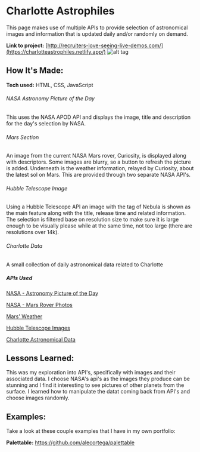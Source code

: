 # Charlotte Astrophiles

This page makes use of multiple APIs to provide selection of astronomical images and information that is updated daily and/or randomly on demand.

**Link to project:** [http://recruiters-love-seeing-live-demos.com/](https://charlotteastrophiles.netlify.app/)
![alt tag](https://charlotteastrophiles.netlify.app/images/charlotteAstrophiles.gif)

## How It's Made:

**Tech used:** HTML, CSS, JavaScript

<h6>NASA Astronomy Picture of the Day</h6>
<p>This uses the NASA APOD API and displays the image, title and description for the day's selection by NASA.</p>
<h6>Mars Section</h6>
<p>An image from the current NASA Mars rover, Curiosity, is displayed along with descriptors.  Some images are blurry, so a button to refresh the picture is added.  Underneath is the weather information, relayed by Curiosity, about the latest sol on Mars.  This are provided through two separate NASA API's.</p>
<h6>Hubble Telescope Image</h6>
<p>Using a Hubble Telescope API an image with the tag of Nebula is shown as the main feature along with the title, release time and related information.  The selection is filtered base on resolution size to make sure it is large enough to be visually please while at the same time, not too large (there are resolutions over 14k).</p>
<h6>Charlotte Data</h6>
<p>A small collection of daily astronomical data related to Charlotte</p>

<h5>APIs Used</h5>

<p><a href="https://api.nasa.gov/">NASA - Astronomy Picture of the Day</a></p>
<p><a href="https://api.nasa.gov/">NASA - Mars Rover Photos</a></p>
<p><a href="https://maas2.apollorion.com">Mars' Weather</a></p>
<p><a href="https://github.com/Spectre-ak/api-hubblesite">Hubble Telescope Images</a></p>
<p><a href="https://ipgeolocation.io/documentation/astronomy-api.html">Charlotte Astronomical Data</a></p>

## Lessons Learned:

This was my exploration into API's, specifically with images and their associated data.  I choose NASA's api's as the images they produce can be stunning and I find it interesting to see pictures of other planets from the surface.  I learned how to manipulate the datat coming back from API's and choose images randomly.

## Examples:
Take a look at these couple examples that I have in my own portfolio:

**Palettable:** https://github.com/alecortega/palettable
